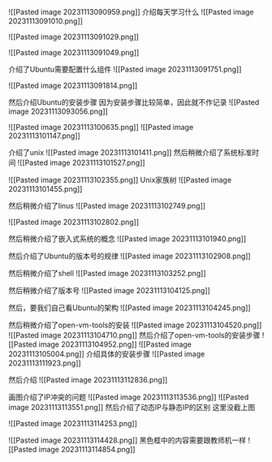 ![[Pasted image 20231113090959.png]]
介绍每天学习什么
![[Pasted image 20231113091010.png]]

![[Pasted image 20231113091029.png]]

![[Pasted image 20231113091049.png]]

介绍了Ubuntu需要配置什么组件
![[Pasted image 20231113091751.png]]

![[Pasted image 20231113091814.png]]

然后介绍Ubuntu的安装步骤
因为安装步骤比较简单，因此就不作记录
![[Pasted image 20231113093056.png]]

![[Pasted image 20231113100635.png]]
![[Pasted image 20231113101147.png]]

介绍了unix
![[Pasted image 20231113101411.png]]
然后稍微介绍了系统标准时间
![[Pasted image 20231113101527.png]]

![[Pasted image 20231113102355.png]]
Unix家族树
![[Pasted image 20231113101455.png]]

然后稍微介绍了linus
![[Pasted image 20231113102749.png]]

![[Pasted image 20231113102802.png]]

然后稍微介绍了嵌入式系统的概念
![[Pasted image 20231113101940.png]]

然后介绍了Ubuntu的版本号的规律
![[Pasted image 20231113102908.png]]

然后稍微介绍了shell
![[Pasted image 20231113103252.png]]

然后稍微介绍了版本号
![[Pasted image 20231113104125.png]]

然后，要我们自己看Ubuntu的架构
![[Pasted image 20231113104245.png]]

然后稍微介绍了open-vm-tools的安装
![[Pasted image 20231113104520.png]]
![[Pasted image 20231113104710.png]]
然后介绍了open-vm-tools的安装步骤
![[Pasted image 20231113104952.png]]
![[Pasted image 20231113105004.png]]
介绍具体的安装步骤
![[Pasted image 20231113111923.png]]

然后介绍
![[Pasted image 20231113112836.png]]

画图介绍了IP冲突的问题
![[Pasted image 20231113113536.png]]
![[Pasted image 20231113113551.png]]
然后介绍了动态IP与静态IP的区别
这里没截上图

![[Pasted image 20231113114253.png]]

![[Pasted image 20231113114428.png]]
黑色框中的内容需要跟教师机一样
![[Pasted image 20231113114854.png]]